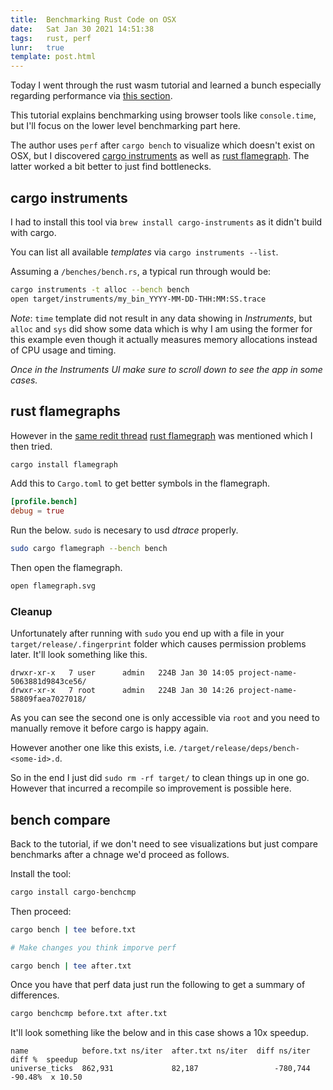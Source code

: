 ```yaml
---
title:  Benchmarking Rust Code on OSX 
date:   Sat Jan 30 2021 14:51:38
tags:   rust, perf
lunr:   true
template: post.html
---
```


Today I went through the rust wasm tutorial and learned a bunch especially regarding performance
via [this section](https://rustwasm.github.io/docs/book/game-of-life/time-profiling.html).

This tutorial explains benchmarking using browser tools like `console.time`, but I'll focus on
the lower level benchmarking part here.

The author uses `perf` after `cargo bench` to visualize which doesn't exist on OSX, but I
discovered [cargo instruments](https://github.com/cmyr/cargo-instruments)  as well as [rust
flamegraph](https://github.com/flamegraph-rs/flamegraph). The latter worked a bit better to
just find bottlenecks.

## cargo instruments

I had to install this tool via `brew install cargo-instruments` as it didn't build with cargo.

You can list all available _templates_ via `cargo instruments --list`.

Assuming a `/benches/bench.rs`, a typical run through would be: 

```sh
cargo instruments -t alloc --bench bench
open target/instruments/my_bin_YYYY-MM-DD-THH:MM:SS.trace
```

_Note_: `time` template did not result in any data showing in _Instruments_, but `alloc` and
`sys` did show some data which is why I am using the former for this example even though it
actually measures memory allocations instead of CPU usage and timing.

_Once in the Instruments UI make sure to scroll down to see the app in some cases._

## rust flamegraphs

However in the [same redit
thread](https://www.reddit.com/r/rust/comments/b20eca/introducing_cargoinstruments_zerohassle_profiling/)
[rust flamegraph](https://github.com/flamegraph-rs/flamegraph) was mentioned which I then
tried.

```sh
cargo install flamegraph
```

Add this to `Cargo.toml` to get better symbols in the flamegraph.

```toml
[profile.bench]
debug = true
```

Run the below. `sudo` is necesary to usd _dtrace_ properly.

```sh
sudo cargo flamegraph --bench bench
```

Then open the flamegraph.

```sh
open flamegraph.svg
```

### Cleanup

Unfortunately after running with `sudo` you end up with a file in your
`target/release/.fingerprint` folder which causes permission problems later. It'll look something like
this.

```
drwxr-xr-x   7 user      admin   224B Jan 30 14:05 project-name-5063881d9843ce56/
drwxr-xr-x   7 root      admin   224B Jan 30 14:26 project-name-58809faea7027018/
```

As you can see the second one is only accessible via `root` and you need to manually remove it
before cargo is happy again.

However another one like this exists, i.e. `/target/release/deps/bench-<some-id>.d`.

So in the end I just did `sudo rm -rf target/` to clean things up in one go. However that
incurred a recompile so improvement is possible here.

## bench compare

Back to the tutorial, if we don't need to see visualizations but just compare benchmarks after a
chnage we'd proceed as follows.

Install the tool:

```sh
cargo install cargo-benchcmp
```

Then proceed:

```sh
cargo bench | tee before.txt

# Make changes you think imporve perf

cargo bench | tee after.txt
```

Once you have that perf data just run the following to get a summary of differences.

```sh
cargo benchcmp before.txt after.txt
```

It'll look something like the below and in this case shows a 10x speedup.

```
name            before.txt ns/iter  after.txt ns/iter  diff ns/iter   diff %  speedup
universe_ticks  862,931             82,187                 -780,744  -90.48%  x 10.50
```
